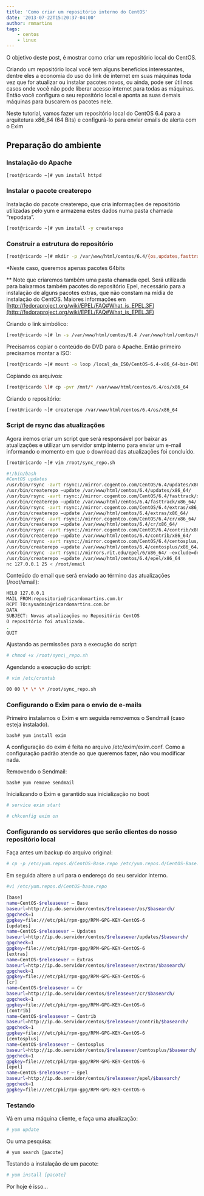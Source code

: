 ```yaml
---
title: 'Como criar um repositório interno do CentOS'
date: '2013-07-22T15:20:37-04:00'
author: rmmartins
tags:
    - centos
    - linux
---
```


O objetivo deste post, é mostrar como criar um repositório local do CentOS.

Criando um repositório local você tem alguns benefícios interessantes, dentre eles a economia do uso do link de internet em suas máquinas toda vez que for atualizar ou instalar pacotes novos, ou ainda, pode ser útil nos casos onde você não pode liberar acesso internet para todas as máquinas. Então você configura o seu repositório local e aponta as suas demais máquinas para buscarem os pacotes nele.

Neste tutorial, vamos fazer um repositório local do CentOS 6.4 para a arquitetura x86\_64 (64 Bits) e configurá-lo para enviar emails de alerta com o Exim

## Preparação do ambiente

### Instalação do Apache
```bash
[root@ricardo ~]# yum install httpd
```

### Instalar o pacote createrepo

Instalação do pacote createrepo, que cria informações de repositório utilizadas pelo yum e armazena estes dados numa pasta chamada “repodata”.

```bash
[root@ricardo ~]# yum install -y createrepo
```

### Construir a estrutura do repositório

```bash
[root@ricardo ~]# mkdir -p /var/www/html/centos/6.4/{os,updates,fasttrack,extras,cr,contrib,centosplus,epel}/x86_64/
```

*Neste caso, queremos apenas pacotes 64bits

** Note que criaremos também uma pasta chamada epel. Será utilizada para baixarmos também pacotes do repositório Epel, necessário para a instalação de alguns pacotes extras, que não constam na mídia de instalação do CentOS. Maiores informações em [http://fedoraproject.org/wiki/EPEL/FAQ#What_is_EPEL.3F](http://fedoraproject.org/wiki/EPEL/FAQ#What_is_EPEL.3F)

Criando o link simbólico:  

```bash
[root@ricardo ~]# ln -s /var/www/html/centos/6.4 /var/www/html/centos/6
```

Precisamos copiar o conteúdo do DVD para o Apache. Então primeiro precisamos montar a ISO:  

```bash
[root@ricardo ~]# mount -o loop /local_da_ISO/CentOS-6.4-x86_64-bin-DVD.iso /mnt
```

Copiando os arquivos:  

```bash
[root@ricardo \]# cp -pvr /mnt/* /var/www/html/centos/6.4/os/x86_64
```

Criando o repositório:  

```bash
[root@ricardo ~]# createrepo /var/www/html/centos/6.4/os/x86_64
```

### Script de rsync das atualizações

Agora iremos criar um script que será responsável por baixar as atualizações e utilizar um servidor smtp interno para enviar um e-mail informando o momento em que o download das atualizações foi concluído.  

```bash
[root@ricardo ~]# vim /root/sync_repo.sh
```
```bash
#!/bin/bash  
#CentOS updates  
/usr/bin/rsync -avrt rsync://mirror.cogentco.com/CentOS/6.4/updates/x86_64/ –exclude=debug /var/www/html/centos/6.4/updates/x86_64/  
/usr/bin/createrepo –update /var/www/html/centos/6.4/updates/x86_64/  
/usr/bin/rsync -avrt rsync://mirror.cogentco.com/CentOS/6.4/fasttrack/x86_64/ –exclude=debug /var/www/html/centos/6.4/fasttrack/x86_64/  
/usr/bin/createrepo –update /var/www/html/centos/6.4/fasttrack/x86_64/  
/usr/bin/rsync -avrt rsync://mirror.cogentco.com/CentOS/6.4/extras/x86_64/ –exclude=debug /var/www/html/centos/6.4/extras/x86_64/  
/usr/bin/createrepo –update /var/www/html/centos/6.4/extras/x86_64/  
/usr/bin/rsync -avrt rsync://mirror.cogentco.com/CentOS/6.4/cr/x86_64/ –exclude=debug /var/www/html/centos/6.4/cr/x86_64/  
/usr/bin/createrepo –update /var/www/html/centos/6.4/cr/x86_64/  
/usr/bin/rsync -avrt rsync://mirror.cogentco.com/CentOS/6.4/contrib/x86_64/ –exclude=debug /var/www/html/centos/6.4/contrib/x86_64/  
/usr/bin/createrepo –update /var/www/html/centos/6.4/contrib/x86_64/  
/usr/bin/rsync -avrt rsync://mirror.cogentco.com/CentOS/6.4/centosplus/x86_64/ –exclude=debug /var/www/html/centos/6.4/centosplus/x86_64/  
/usr/bin/createrepo –update /var/www/html/centos/6.4/centosplus/x86_64/  
/usr/bin/rsync -avrt rsync://mirrors.rit.edu/epel/6/x86_64/ –exclude=debub /var/www/html/centos/6.4/epel/x86_64/  
/usr/bin/createrepo –update /var/www/html/centos/6.4/epel/x86_64  
nc 127.0.0.1 25 < /root/email
```

Conteúdo do email que será enviado ao término das atualizações (/root/email):  

```bash
HELO 127.0.0.1  
MAIL FROM:repositorio@ricardomartins.com.br  
RCPT TO:sysadmin@ricardomartins.com.br  
DATA  
SUBJECT: Novas atualizações no Repositório CentOS  
O repositório foi atualizado.  
.  
QUIT
```

Ajustando as permissões para a execução do script:  

```bash
# chmod +x /root/sync\_repo.sh
```

Agendando a execução do script:  

```bash
# vim /etc/crontab
```

```bash
00 00 \* \* \* /root/sync_repo.sh
```

###  Configurando o Exim para o envio de e-mails

Primeiro instalamos o Exim e em seguida removemos o Sendmail (caso esteja instalado).  

```bash# yum install exim```

A configuração do exim é feita no arquivo /etc/exim/exim.conf. Como a configuração padrão atende ao que queremos fazer, não vou modificar nada.

Removendo o Sendmail:  

```bash# yum remove sendmail```

Inicializando o Exim e garantido sua inicialização no boot  

```bash
# service exim start
``` 

```bash
# chkconfig exim on
```

### Configurando os servidores que serão clientes do nosso repositório local

Faça antes um backup do arquivo original:  
```bash
# cp -p /etc/yum.repos.d/CentOS-Base.repo /etc/yum.repos.d/CentOS-Base.repo.orig
```

Em seguida altere a url para o endereço do seu servidor interno.

```bash
#vi /etc/yum.repos.d/CentOS-base.repo
```

```bash
[base]  
name=CentOS-$releasever – Base  
baseurl=http://ip.do.servidor/centos/$releasever/os/$basearch/  
gpgcheck=1  
gpgkey=file:///etc/pki/rpm-gpg/RPM-GPG-KEY-CentOS-6  
[updates]  
name=CentOS-$releasever – Updates  
baseurl=http://ip.do.servidor/centos/$releasever/updates/$basearch/  
gpgcheck=1  
gpgkey=file:///etc/pki/rpm-gpg/RPM-GPG-KEY-CentOS-6  
[extras]  
name=CentOS-$releasever – Extras  
baseurl=http://ip.do.servidor/centos/$releasever/extras/$basearch/  
gpgcheck=1  
gpgkey=file:///etc/pki/rpm-gpg/RPM-GPG-KEY-CentOS-6  
[cr]  
name=CentOS-$releasever – Cr  
baseurl=http://ip.do.servidor/centos/$releasever/cr/$basearch/  
gpgcheck=1  
gpgkey=file:///etc/pki/rpm-gpg/RPM-GPG-KEY-CentOS-6  
[contrib]  
name=CentOS-$releasever – Contrib  
baseurl=http://ip.do.servidor/centos/$releasever/contrib/$basearch/  
gpgcheck=1  
gpgkey=file:///etc/pki/rpm-gpg/RPM-GPG-KEY-CentOS-6  
[centosplus]  
name=CentOS-$releasever – Centosplus  
baseurl=http://ip.do.servidor/centos/$releasever/centosplus/$basearch/  
gpgcheck=1  
gpgkey=file:///etc/pki/rpm-gpg/RPM-GPG-KEY-CentOS-6  
[epel]  
name=CentOS-$releasever – Epel  
baseurl=http://ip.do.servidor/centos/$releasever/epel/$basearch/  
gpgcheck=1  
gpgkey=file:///etc/pki/rpm-gpg/RPM-GPG-KEY-CentOS-6
```

### Testando

Vá em uma máquina cliente, e faça uma atualização:  

```bash
# yum update
```

Ou uma pesquisa:  

```
# yum search [pacote]
```

Testando a instalação de um pacote:  

```bash
# yum install [pacote]
```

Por hoje é isso…

